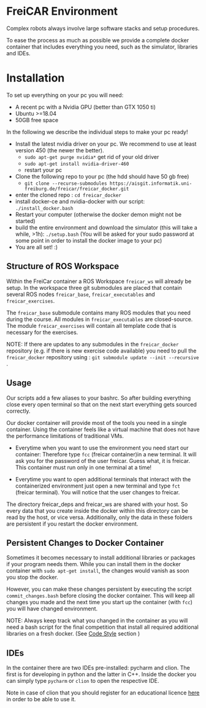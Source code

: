 # FreiCAR Environment

Complex robots always involve large software stacks and setup procedures. 

To ease the process as much as possible we provide a complete docker container that includes everything you need, such as the simulator, libraries and IDEs.

# Installation
To set up everything on your pc you will need:

- A recent pc with a Nvidia GPU (better than GTX 1050 ti)
- Ubuntu >=18.04
- 50GB free space

In the following we describe the individual steps to make your pc ready!

- Install the latest nvidia driver on your pc. We recommend to use at least version 450 (the newer the better).
    - `sudo apt-get purge nvidia*` get rid of your old driver
    - `sudo apt-get install nvidia-driver-460`
    - restart your pc
- Clone the following repo to your pc (the hdd should have 50 gb free)
    - `git clone --recurse-submodules https://aisgit.informatik.uni-freiburg.de/freicar/freicar_docker.git`
- enter the cloned repo : `cd freicar_docker`
- install docker-ce and nvidia-docker with our script: `./install_docker.bash`
- Restart your computer (otherwise the docker demon might not be started)
- build the entire environment and download the simulator (this will take a while, >1h): `./setup.bash` (You will be asked for your sudo password at some point in order to install the docker image to your pc)
- You are all set! :) 

## Structure of ROS Workspace
Within the FreiCar container a ROS Workspace `freicar_ws`  will already be setup. In the workspace three git submodules are placed that contain several ROS nodes `freicar_base`, `freicar_executables` and `freicar_exercises`.

The `freicar_base` submodule contains many ROS modules that you need during the course. All modules in `freicar_executables` are closed-source. The module `freicar_exercises` will contain all template code that is necessary for the exercises. 

NOTE: If there are updates to any submodules in the `freicar_docker` repository (e.g. if there is new exercise code available) you need to pull the `freicar_docker` repository using : `git submodule update --init --recursive` . 

## Usage
Our scripts add a few aliases to your bashrc. So after building everything close every open terminal so that on the next start everything gets sourced correctly.

Our docker container will provide most of the tools you need in a single container.
Using the container feels like a virtual machine that does not have the performance limitations of traditional VMs.

* Everytime when you want to use the environment you need start our container:
Therefore type `fcc` (freicar container)in a new terminal. It will ask you for the password of the user freicar. Guess what, it is freicar. This container must run only in one terminal at a time!

* Everytime you want to open additional terminals that interact with the containerized environment just open a new terminal and type `fct` (freicar terminal). You will notice that the user changes to freicar.

The directory freicar_deps and freicar_ws are shared with your host. So every data that you create inside the docker within this directory can be read by the host, or vice versa. Additionally, only the data in these folders are persistent if you restart the docker environment. 


## Persistent Changes to Docker Container
Sometimes it becomes necessary to install additional libraries or packages if your program needs them. While you can install them in the docker container with `sudo apt-get install`, the changes would vanish as soon you stop the docker.

However, you can make these changes persistent by executing the script `commit_changes.bash` before closing the docker container. This will keep all changes you made and the next time you start up the container (with `fcc`) you will have changed environment.

NOTE: Always keep track what you changed in the container as you will need a bash script for the final competition that install all required additional libraries on a fresh docker. (See [Code Style](https://freicar-docs.readthedocs.io/code_style/) section )

## IDEs
In the container there are two IDEs pre-installed: pycharm and clion. The first is for developing in python and the latter in C++.
Inside the docker you can simply type `pycharm` or `clion` to open the respective IDE. 

Note in case of clion that you should register for an educational licence [here](https://www.jetbrains.com/community/education/#students) in order to be able to use it.